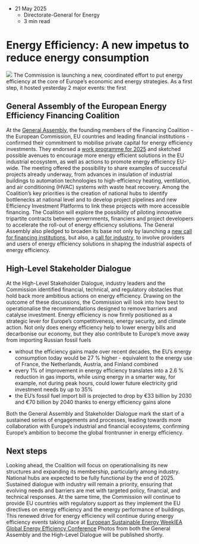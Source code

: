* 21 May 2025
  * Directorate-General for Energy
  * 3 min read


# Energy Efficiency: A new impetus to reduce energy consumption
![](https://energy.ec.europa.eu/sites/default/files/styles/oe_theme_medium_no_crop/public/2025-05/EE%20news%20split%20visual_.png?itok=RKPzoqvU)
The Commission is launching a new, coordinated effort to put energy efficiency at the core of Europe’s economic and energy strategies. As a first step, it hosted yesterday 2 major events: the first
## General Assembly of the European Energy Efficiency Financing Coalition
At the [General Assembly](https://energy.ec.europa.eu/events/first-general-assembly-european-energy-efficiency-financing-coalition-2025-05-20_en), the founding members of the Financing Coalition - the European Commission, EU countries and leading financial institutions - confirmed their commitment to mobilise private capital for energy efficiency investments. They endorsed a [work programme for 2025](https://circabc.europa.eu/ui/group/8f5f9424-a7ef-4dbf-b914-1af1d12ff5d2/library/f23fa98d-95b7-45b8-bb6b-93726359e875/details?download=true) and sketched possible avenues to encourage more energy efficient solutions in the EU industrial ecosystem, as well as actions to promote energy efficiency EU-wide.
The meeting offered the possibility to share examples of successful projects already underway, from advances in insulation of industrial buildings to automation technologies to high-efficiency heating, ventilation, and air conditioning (HVAC) systems with waste heat recovery. 
Among the Coalition’s key priorities is the creation of national hubs to identify bottlenecks at national level and to develop project pipelines and new Efficiency Investment Platforms to link these projects with more accessible financing. The Coalition will explore the possibility of piloting innovative tripartite contracts between governments, financiers and project developers to accelerate the roll-out of energy efficiency solutions.
The General Assembly also pledged to broaden its base not only by launching a [new call for financing institutions](https://energy.ec.europa.eu/topics/energy-efficiency/financing/european-energy-efficiency-financing-coalition/coalition-membership/coalition-membership-financial-institutions_en#calls-for-membership), but also, a [call for industry](https://energy.ec.europa.eu/topics/energy-efficiency/financing/european-energy-efficiency-financing-coalition/coalition-membership/coalition-membership-industry_en#first-call-for-industry-members), to involve providers and users of energy efficiency solutions in shaping the industrial aspects of energy efficiency.
## High-Level Stakeholder Dialogue
At the High-Level Stakeholder Dialogue, industry leaders and the Commission identified financial, technical, and regulatory obstacles that hold back more ambitious actions on energy efficiency. Drawing on the outcome of these discussions, the Commission will look into how best to operationalise the recommendations designed to remove barriers and catalyse investment.
Energy efficiency is now firmly positioned as a strategic lever for Europe’s competitiveness, energy security, and climate action. Not only does energy efficiency help to lower energy bills and decarbonise our economy, but they also contribute to Europe’s move away from importing Russian fossil fuels
  * without the efficiency gains made over recent decades, the EU’s energy consumption today would be 27 % higher - equivalent to the energy use of France, the Netherlands, Austria, and Finland combined
  * every 1% of improvement in energy efficiency translates into a 2.6 % reduction in gas imports, while using energy in a smarter way, for example, not during peak hours, could lower future electricity grid investment needs by up to 35%
  * the EU’s fossil fuel import bill is projected to drop by €33 billion by 2030 and €70 billion by 2040 thanks to energy efficiency gains alone


Both the General Assembly and Stakeholder Dialogue mark the start of a sustained series of engagements and processes, leading towards more collaboration with Europe’s industrial and financial ecosystems, confirming Europe’s ambition to become the global frontrunner in energy efficiency.
## Next steps
Looking ahead, the Coalition will focus on operationalising its new structures and expanding its membership, particularly among industry. National hubs are expected to be fully functional by the end of 2025. Sustained dialogue with industry will remain a priority, ensuring that evolving needs and barriers are met with targeted policy, financial, and technical responses.
At the same time, the Commission will continue to provide EU countries with regulatory support as they implement the EU directives on energy efficiency and the energy performance of buildings. 
This renewed drive for energy efficiency will continue during energy efficiency events taking place at [European Sustainable Energy Week](https://sustainable-energy-week.ec.europa.eu/index_en)[IEA Global Energy Efficiency Conference](https://www.iea.org/events/10th-annual-global-conference-on-energy-efficiency)
Photos from both the General Assembly and the High-Level Dialogue will be published shortly.